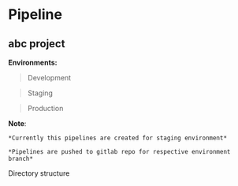 # 				**Pipeline**
## **abc project**

**Environments:**
   > Development

   > Staging

   > Production

**Note**: 
	
	*Currently this pipelines are created for staging environment*
	
	*Pipelines are pushed to gitlab repo for respective environment branch*



Directory structure
















